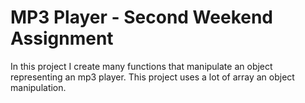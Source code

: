 # MP3 Player - Second Weekend Assignment
In this project I create many functions that manipulate an object representing an mp3 player. This project uses a lot of array an object manipulation.